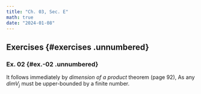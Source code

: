 ```yaml
---
title: "Ch. 03, Sec. E"
math: true
date: "2024-01-08"
---
```


## Exercises {#exercises .unnumbered}

### Ex. 02 {#ex.-02 .unnumbered}

It follows immediately by *dimension of a product* theorem (page 92), As any $dim V_j$ must be upper-bounded by a finite number.
